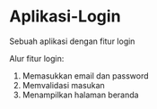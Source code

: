 # Aplikasi-Login
Sebuah aplikasi dengan fitur login

Alur fitur login:
1. Memasukkan email dan password
2. Memvalidasi masukan
5. Menampilkan halaman beranda
